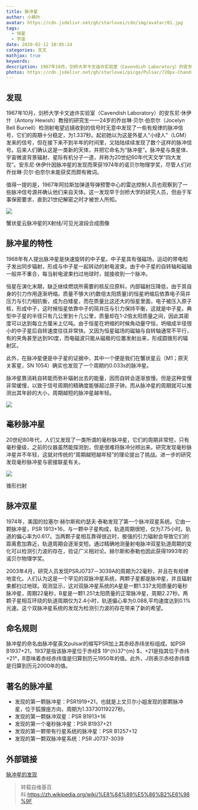 ```yaml
---
title: 脉冲星
author: 小枫叶
avatar: https://cdn.jsdelivr.net/gh/starlovei/cdn/img/avatar/01.jpg
tags:
  - 恒星
  - 宇宙
date: 2020-02-12 10:05:24
categories: 天文
mathjax: true
keywords:
description: 1967年10月，剑桥大学卡文迪许实验室（Cavendish Laboratory）的安东尼·休伊什（Antony Hewish）教授的研究生——24岁的乔丝琳·贝尔·伯奈尔（Jocelyn Bell Burnell）检测射电望远镜收到的信号时无意中发现了...
photos: https://cdn.jsdelivr.net/gh/starlovei/picgo/Pulsar/720px-Chandra-crab.jpg
---
```


## 发现
1967年10月，剑桥大学卡文迪许实验室（Cavendish Laboratory）的安东尼·休伊什（Antony Hewish）教授的研究生——24岁的乔丝琳·贝尔·伯奈尔（Jocelyn Bell Burnell）检测射电望远镜收到的信号时无意中发现了一些有规律的脉冲信号，它们的周期十分稳定，为1.337秒。起初她以为这是外星人“小绿人”（LGM）发来的信号，但在接下来不到半年的时间里，又陆陆续续发现了数个这样的脉冲信号。后来人们确认这是一类新的天体，并把它命名为“脉冲星”。脉冲星与类星体、宇宙微波背景辐射、星际有机分子一道，并称为20世纪60年代天文学“四大发现”。安东尼·休伊什因脉冲星的发现而荣获1974年的诺贝尔物理学奖，尽管人们对乔丝琳·贝尔·伯奈尔未能获奖而颇有微词。

值得一提的是，1967年阿拉斯加弹道导弹预警中心的雷达控制人员也观察到了一些脉冲信号源并确认他们来自天体。这一发现早于剑桥大学的研究人员，但由于军事保密要求，直到21世纪解密之时才被世人所知。

<a data-fancybox="gallery" href="https://cdn.jsdelivr.net/gh/starlovei/picgo/Pulsar/720px-Chandra-crab.jpg" id="escape-link"><img src="https://cdn.jsdelivr.net/gh/starlovei/picgo/Pulsar/720px-Chandra-crab.jpg"></a>

蟹状星云脉冲星的X射线/可见光波段合成图像

## 脉冲星的特性
1968年有人提出脉冲星是快速旋转的中子星。中子星具有强磁场，运动的带电粒子发出同步辐射，形成与中子星一起转动的射电波束。由于中子星的自转轴和磁轴一般并不重合，每当射电波束扫过地球时，就接收到一个脉冲。

恒星在演化末期，缺乏继续燃烧所需要的核反应原料，内部辐射压降低，由于其自身的引力作用逐渐坍缩。质量不够大(约数倍太阳质量)的恒星坍缩后依靠电子简并压力与引力相抗衡，成为白矮星，而在质量比这还大的恒星里面，电子被压入原子核，形成中子，这时候恒星依靠中子的简并压与引力保持平衡，这就是中子星。典型中子星的半径只有几公里到十几公里，质量却在1-2倍太阳质量之间，因此其密度可以达到每立方厘米上亿吨。由于恒星在坍缩的时候角动量守恒，坍缩成半径很小的中子星后自转速度往往非常快。又因为恒星磁场的磁轴与自转轴通常不平行，有的夹角甚至达到90度，而电磁波只能从磁极的位置发射出来，形成圆锥形的辐射区。

此外，在脉冲星便是中子星的证据中，其中一个便是我们在蟹状星云（M1；原天关客星，SN 1054）确实也发现了一个周期约0.033s的脉冲星。

脉冲星靠消耗自转能而弥补辐射出去的能量，因而自转会逐渐放慢。但是这种变慢非常缓慢，以致于信号周期的精确度能够超过原子钟。而从脉冲星的周期就可以推测出其年龄的大小，周期越短的脉冲星越年轻。

<a data-fancybox="gallery" href="https://cdn.jsdelivr.net/gh/starlovei/picgo/Pulsar/540px-Chart_Showing_Radio_Signal_of_First_Identified_Pulsar.jpg" id="escape-link"><img src="https://cdn.jsdelivr.net/gh/starlovei/picgo/Pulsar/540px-Chart_Showing_Radio_Signal_of_First_Identified_Pulsar.jpg"></a>

## 毫秒脉冲星
20世纪80年代，人们又发现了一类所谓的毫秒脉冲星，它们的周期非常短，只有毫秒量级，之前的仪器虽然能探测到，但是很难将脉冲分辨出来。研究发现毫秒脉冲星并不年轻，这就对传统的“周期越短越年轻”的理论提出了挑战。进一步的研究发现毫秒脉冲星与密接联星有关。

<a data-fancybox="gallery" href="https://cdn.jsdelivr.net/gh/starlovei/picgo/Pulsar/960px-Pulsar_schematic.svg.png" id="escape-link"><img src="https://cdn.jsdelivr.net/gh/starlovei/picgo/Pulsar/960px-Pulsar_schematic.svg.png"></a>

锥形扫射

## 脉冲双星
1974年，美国的拉塞尔·赫尔斯和约瑟夫·泰勒发现了第一个脉冲双星系统。它由一颗脉冲星，PSR 1913+16，与一颗中子星构成，轨道周期很短，仅为7.75小时。轨道的偏心率为0.617。当两颗子星相互靠得很近时，极强的引力辐射会导致它们的距离愈加靠近，轨道周期会逐渐变短。通过精确地测量射电脉冲双星轨道周期的变化可以检测引力波的存在，验证广义相对论。赫尔斯和泰勒也因此获得1993年的诺贝尔物理学奖。

2003年4月，研究人员发现PSRJ0737－3039A的周期为22毫秒，并且在有规律地变化。人们认为这是一个罕见的双脉冲星系统，两颗子星都是脉冲星，并且辐射束都扫过地球。观测显示，这对双脉冲星系统的A星是一颗1.337太阳质量的毫秒脉冲星，周期22毫秒，B星是一颗1.251太阳质量的正常脉冲星，周期2.27秒。两颗子星相互环绕的轨道周期仅为2.4小时，轨道偏心率为0.088,平均速度达到0.1%光速。这个双脉冲星系统的发现为检测引力波的存在带来了新的希望。

## 命名规则
脉冲星的命名由脉冲星英文pulsar的缩写PSR加上其赤经赤纬坐标组成。如PSR B1937+21，1937是指该脉冲星位于赤经$ 19^{h}37^{m} $，+21是指其位于赤纬+21°，B意味着赤经赤纬值是归算到历元1950年的值。此外，J则表示赤经赤纬值是归算到历元2000年的值。

## 著名的脉冲星
+ 发现的第一颗脉冲星：PSR1919+21，也就是上文贝尔小姐发现的那颗脉冲星，位于狐狸座方向，周期为1.33730119227秒。
+ 发现的第一颗脉冲双星：PSR B1913+16
+ 发现的第一个毫秒脉冲星：PSR B1937+21
+ 发现的第一颗带有行星系统的脉冲星：PSR B1257+12
+ 发现的第一颗双脉冲星系统：PSR J0737-3039

## 外部链接
[脉冲星的发现](http://psroc.phys.ntu.edu.tw/bimonth/download.php?d=1&cpid=161&did=10)

> 转载自维基百科:https://zh.wikipedia.org/wiki/%E8%84%89%E5%86%B2%E6%98%9F